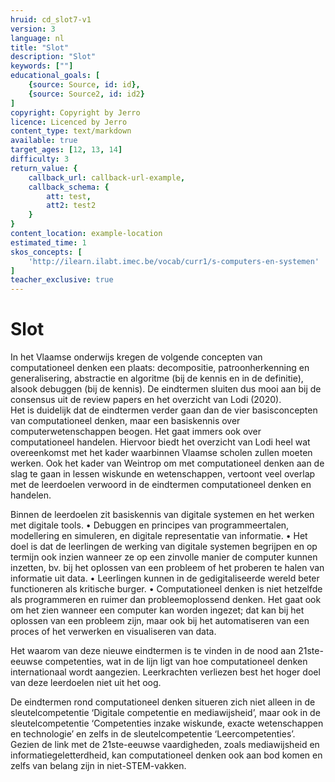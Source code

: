 ```yaml
---
hruid: cd_slot7-v1
version: 3
language: nl
title: "Slot"
description: "Slot"
keywords: [""]
educational_goals: [
    {source: Source, id: id}, 
    {source: Source2, id: id2}
]
copyright: Copyright by Jerro
licence: Licenced by Jerro
content_type: text/markdown
available: true
target_ages: [12, 13, 14]
difficulty: 3
return_value: {
    callback_url: callback-url-example,
    callback_schema: {
        att: test,
        att2: test2
    }
}
content_location: example-location
estimated_time: 1
skos_concepts: [
    'http://ilearn.ilabt.imec.be/vocab/curr1/s-computers-en-systemen'
]
teacher_exclusive: true
---
```


# Slot
In het Vlaamse onderwijs kregen de volgende concepten van computationeel denken een plaats: decompositie, patroonherkenning en generalisering, abstractie en algoritme (bij de kennis en in de definitie), alsook debuggen (bij de kennis). De eindtermen sluiten dus mooi aan bij de consensus uit de review papers en het overzicht van Lodi (2020).<br>
Het is duidelijk dat de eindtermen verder gaan dan de vier basisconcepten van computationeel denken, maar een basiskennis over computerwetenschappen beogen. Het gaat immers ook over computationeel handelen. Hiervoor biedt het overzicht van Lodi heel wat overeenkomst met het kader waarbinnen Vlaamse scholen zullen moeten werken.
Ook het kader van Weintrop om met computationeel denken aan de slag te gaan in lessen wiskunde en wetenschappen, vertoont veel overlap met de leerdoelen verwoord in de eindtermen computationeel denken en handelen.

Binnen de leerdoelen zit basiskennis van digitale systemen en het werken met digitale tools.
• Debuggen en principes van programmeertalen, modellering en simuleren, en digitale representatie van informatie.
• Het doel is dat de leerlingen de werking van digitale systemen begrijpen en op termijn ook inzien wanneer ze op een zinvolle manier de computer kunnen inzetten, bv. bij het oplossen van een probleem of het proberen te halen van informatie uit data.
• Leerlingen kunnen in de gedigitaliseerde wereld beter functioneren als kritische burger.
• Computationeel denken is niet hetzelfde als programmeren en ruimer dan probleemoplossend denken. Het gaat ook om het zien wanneer een computer kan worden ingezet; dat kan bij het oplossen van een probleem zijn, maar ook bij het automatiseren van een proces of het verwerken en visualiseren van data.

Het waarom van deze nieuwe eindtermen is te vinden in de nood aan 21ste-eeuwse competenties, wat in de lijn ligt van hoe computationeel denken internationaal
wordt aangezien. Leerkrachten verliezen best het hoger doel van deze leerdoelen niet uit het oog.

<div class="alert alert-box alert-success">
De eindtermen rond computationeel denken situeren zich niet alleen in de sleutelcompetentie ‘Digitale competentie en mediawijsheid’, maar ook in de
sleutelcompetentie ‘Competenties inzake wiskunde, exacte wetenschappen en technologie’ en zelfs in de sleutelcompetentie ‘Leercompetenties’.
Gezien de link met de 21ste-eeuwse vaardigheden, zoals mediawijsheid en informatiegeletterdheid, kan computationeel denken ook aan bod komen en zelfs van belang zijn in niet-STEM-vakken.
</div>
